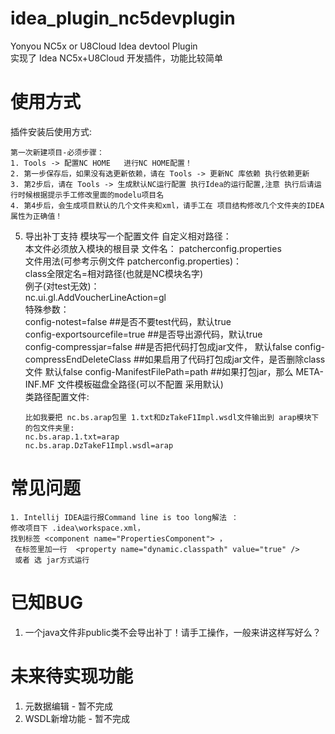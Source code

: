 # idea_plugin_nc5devplugin
Yonyou NC5x or U8Cloud Idea devtool Plugin   
实现了 Idea NC5x+U8Cloud 开发插件，功能比较简单

# 使用方式
插件安装后使用方式:
```
第一次新建项目-必须步骤：
1. Tools -> 配置NC HOME   进行NC HOME配置！ 
2. 第一步保存后，如果没有选更新依赖，请在 Tools -> 更新NC 库依赖 执行依赖更新 
3. 第2步后，请在 Tools -> 生成默认NC运行配置 执行Idea的运行配置,注意 执行后请运行时候根据提示手工修改里面的modelu项目名 
4. 第4步后，会生成项目默认的几个文件夹和xml，请手工在 项目结构修改几个文件夹的IDEA属性为正确值！
```

5. 导出补丁支持 模块写一个配置文件 自定义相对路径：     
  本文件必须放入模块的根目录 文件名： patcherconfig.properties   
  文件用法(可参考示例文件 patcherconfig.properties)：   
    class全限定名=相对路径(也就是NC模块名字)   
    例子(对test无效)：    
    nc.ui.gl.AddVoucherLineAction=gl   
    特殊参数：   
    config-notest=false ##是否不要test代码，默认true    
    config-exportsourcefile=true  ##是否导出源代码，默认true    
    config-compressjar=false ##是否把代码打包成jar文件， 默认false
    config-compressEndDeleteClass ##如果启用了代码打包成jar文件，是否删除class文件  默认false
    config-ManifestFilePath=path ##如果打包jar，那么 META-INF.MF 文件模板磁盘全路径(可以不配置 采用默认)    
    类路径配置文件:    
    ```    
    比如我要把 nc.bs.arap包里 1.txt和DzTakeF1Impl.wsdl文件输出到 arap模块下的包文件夹里:   
    nc.bs.arap.1.txt=arap   
    nc.bs.arap.DzTakeF1Impl.wsdl=arap   
    ```
# 常见问题
```
1. Intellij IDEA运行报Command line is too long解法 ： 
修改项目下 .idea\workspace.xml，
找到标签 <component name="PropertiesComponent"> ，
 在标签里加一行  <property name="dynamic.classpath" value="true" /> 
 或者 选 jar方式运行
```

# 已知BUG
1. 一个java文件非public类不会导出补丁！请手工操作，一般来讲这样写好么？

# 未来待实现功能
1. 元数据编辑 - 暂不完成
2. WSDL新增功能  - 暂不完成
